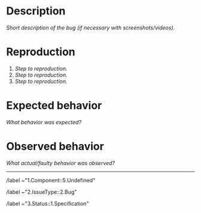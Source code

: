 # Description

_Short description of the bug (if necessary with screenshots/videos)._

# Reproduction

1. _Step to reproduction._
1. _Step to reproduction._
1. _Step to reproduction._

# Expected behavior

_What behavior was expected?_

# Observed behavior

_What actual/faulty behavior was observed?_

---

/label ~"1.Component::5.Undefined"

/label ~"2.IssueType::2.Bug"

/label ~"3.Status::1.Specification"
